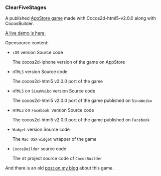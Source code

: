 ### ClearFiveStages

A published [AppStore game](https://itunes.apple.com/us/app/clear-5-stages/id432737724) made with Cocos2d-html5-v2.0.0 along with CocosBuilder.

[A live demo is here.](http://supersuraccoon.github.io/ClearFiveStages-App)

Opensource content:

- `iOS` version Source code

  The cocos2d-iphone version of the game on AppStore

- `HTML5` version Source code

  The cocos2d-html5 v2.0.0 port of the game

- `HTML5` on `SinaWeibo` version Source code

  The cocos2d-html5 v2.0.0 port of the game published on `SinaWeibo`

- `HTML5` on `Facebook `version Source code

  The cocos2d-html5 v2.0.0 port of the game published on `Facebook`

- `Widget` version Source code

  The `Mac OSX` `widget` wrapper of the game

- `CocosBuilder` source code

  The `UI` project source code of `CocosBuilder`


And there is an old [post on my blog](http://www.supersuraccoon-cocos2d.com/2013/04/12/a-trip-from-cocos2d-iphone-to-cocos2d-html5/) about this game.

